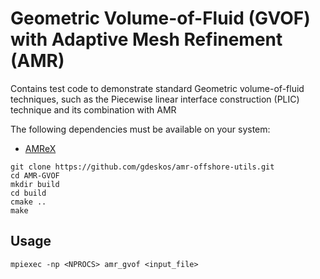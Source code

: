 
# Geometric Volume-of-Fluid (GVOF) with Adaptive Mesh Refinement (AMR)

Contains test code to demonstrate standard Geometric volume-of-fluid techniques, such as the Piecewise linear interface construction (PLIC) technique
and its combination with AMR

The following dependencies must be available on your system:

- [AMReX](https://github.com/AMReX-Codes/amrex)


```
git clone https://github.com/gdeskos/amr-offshore-utils.git
cd AMR-GVOF
mkdir build
cd build
cmake ..
make 
```

## Usage

```
mpiexec -np <NPROCS> amr_gvof <input_file>
```
